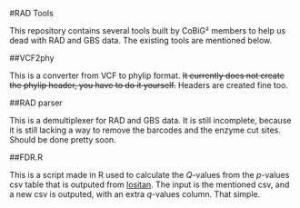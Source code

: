 #RAD Tools


This repository contains several tools built by CoBiG² members to help us dead with RAD and GBS data.
The existing tools are mentioned below.

##VCF2phy

This is a converter from VCF to phylip format. ~~It currently does not create the phylip header, you have to do it yourself.~~ Headers are created fine too.

##RAD parser

This is a demultiplexer for RAD and GBS data. It is still incomplete, because it is still lacking a way to remove the barcodes and the enzyme cut sites. Should be done pretty soon.


##FDR.R

This is a script made in R used to calculate the *Q*-values from the *p*-values csv table that is outputed from [lositan](http://popgen.net/soft/lositan/).
The input is the mentioned csv, and a new csv is outputed, with an extra *q*-values column. 
That simple.
